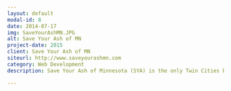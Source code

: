```yaml
---
layout: default
modal-id: 8
date: 2014-07-17
img: SaveYourAshMN.JPG
alt: Save Your Ash of MN
project-date: 2015
client: Save Your Ash of MN
siteurl: http://www.saveyourashmn.com
category: Web Development
description: Save Your Ash of Minnesota (SYA) is the only Twin Cities based company that specializes in the treatment and cure of the Emerald Ash Borer Disease, commonly referred to as EAB. I was responsible for designing, developing and marketing Save Your Ash of MN.

---
```

